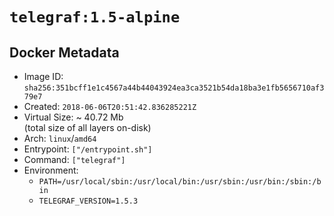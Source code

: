 # `telegraf:1.5-alpine`

## Docker Metadata

- Image ID: `sha256:351bcff1e1c4567a44b44043924ea3ca3521b54da18ba3e1fb5656710af379e7`
- Created: `2018-06-06T20:51:42.836285221Z`
- Virtual Size: ~ 40.72 Mb  
  (total size of all layers on-disk)
- Arch: `linux`/`amd64`
- Entrypoint: `["/entrypoint.sh"]`
- Command: `["telegraf"]`
- Environment:
  - `PATH=/usr/local/sbin:/usr/local/bin:/usr/sbin:/usr/bin:/sbin:/bin`
  - `TELEGRAF_VERSION=1.5.3`
